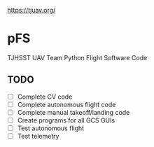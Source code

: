 https://tjuav.org/

# pFS
TJHSST UAV Team Python Flight Software Code

## TODO
- [ ] Complete CV code
- [ ] Complete autonomous flight code
- [ ] Complete manual takeoff/landing code
- [ ] Create programs for all GCS GUIs
- [ ] Test autonomous flight
- [ ] Test telemetry
